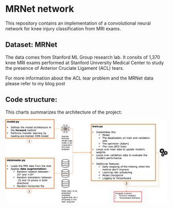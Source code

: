 # MRNet network

This repository contains an implementation of a convolutional neural network for knee injury classification from MRI exams.

## Dataset: MRNet 

The data comes from Stanford ML Group research lab. It consits of 1,370 knee MRI exams performed at Stanford University Medical Center to study the presence of Anterior Cruciate Ligament (ACL) tears.

For more information about the ACL tear problem and the MRNet data please refer to my blog post

## Code structure:

This charts summarizes the architecture of the project:

<img src="./images/pipeline.png">




